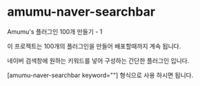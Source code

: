 # amumu-naver-searchbar

Amumu\'s 플러그인 100개 만들기 - 1

이 프로젝트는 100개의 플러그인을 만들어 배포할때까지 계속 됩니다.

네이버 검색창에 원하는 키워드를 넣어 구성하는 간단한 플러그인 입니다. 

[amumu-naver-searchbar keyword=""] 형식으로 사용 하시면 됩니다.
